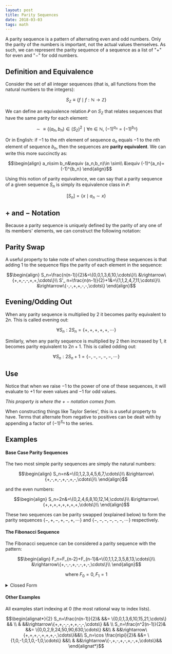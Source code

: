 ```yaml
---
layout: post
title: Parity Sequences
date: 2018-03-03
tags: math
---
```

<!-- Thought about this when we had to find Taylor series' for certain sinusoidal functions and the terms had hard to capture patterns of negative/even terms. It is possible to capture this via more sinusoidal functions but I wanted a polynomial answer. I don't think there is a polynomial answer for the general case, and the 2 examples below are the extent of my findings. -->

A parity sequence is a pattern of alternating even and odd numbers. Only the parity of the numbers is important, not the actual values themselves. As such, we can represent the parity sequence of a sequence as a list of "$+$" for even and "$-$" for odd numbers.

## Definition and Equivalence
Consider the set of all integer sequences (that is, all functions from the natural numbers to the integers):

$$S_\mathbb{Z}\equiv\{f\mid f:\mathbb{N}\to\mathbb{Z}\}$$

We can define an equivalence relation $Ꝑ$ on $S_\mathbb{Z}$ that relates sequences that have the same parity for each element:

$$\sim\equiv\{\left(a_n,b_n\right)\in (S_\mathbb{Z})^2\mid\forall n\in\mathbb{N},\ (-1)^{a_n}=(-1)^{b_n}\}$$

Or in English: if $-1$ to the $n$th element of sequence $a_n$ equals $-1$ to the $n$th element of sequence $b_n$, then the sequences are **parity equivalent**. We can write this more succinctly as:

$$\begin{align}
a_n\sim b_n&\equiv (a_n,b_n)\in \sim\\
&\equiv (-1)^{a_n}=(-1)^{b_n}
\end{align}$$

Using this notion of parity equivalence, we can say that a parity sequence of a given sequence $S_n$ is simply its equivalence class in $Ꝑ$:

$$[S_n]=\{x\mid a_n\sim x\}$$

## $+$ and $-$ Notation
Because a parity sequence is uniquely defined by the parity of any one of its members' elements, we can construct the following notation:

## Parity Swap
A useful property to take note of when constructing these sequences is that adding $1$ to the sequence flips the parity of each element in the sequence:

$$\begin{align}
S_n=\frac{n(n-1)}{2}&=\{0,0,1,3,6,10,\cdots\}\\
&\rightarrow\{+,+,-,-,+,+,\cdots\}\\
S'_ n=\frac{n(n-1)}{2}+1&=\{1,1,2,4,7,11,\cdots\}\\
&\rightarrow\{-,-,+,+,-,-,\cdots\}
\end{align}$$

## Evening/Odding Out
When any parity sequence is multiplied by $2$ it becomes parity equivalent to $2n$. This is called evening out:

$$\forall S_n:2S_n=\{+,+,+,+,+,\cdots\}$$

Similarly, when any parity sequence is multiplied by $2$ then increased by $1$, it becomes parity equivalent to $2n+1$. This is called odding out:

$$\forall S_n:2S_n+1=\{-,-,-,-,-,\cdots\}$$


## Use
Notice that when we raise $-1$ to the power of one of these sequences, it will evaluate to $+1$ for even values and $-1$ for odd values.

*This property is where the $+$ $-$ notation comes from.*

When constructing things like Taylor Series', this is a useful property to have. Terms that alternate from negative to positives can be dealt with by appending a factor of $(-1)^{S_n}$ to the series.

<!--more-->
## Examples
#### Base Case Parity Sequences
The two most simple parity sequences are simply the natural numbers:

$$\begin{align}
S_n=n&=\{0,1,2,3,4,5,6,7,\cdots\}\\
&\rightarrow\{+,-,+,-,+,-,+,-,\cdots\}\\
\end{align}$$

and the even numbers:

$$\begin{align}
S_n=2n&=\{0,2,4,6,8,10,12,14,\cdots\}\\
&\rightarrow\{+,+,+,+,+,+,+,+,\cdots\}\\
\end{align}$$

These two sequences can be parity swapped (explained below) to form the parity sequences $\{-,+,-,+,-,+,\cdots\}$ and $\{-,-,-,-,-,-,\cdots\}$ respectively.

#### The Fibonacci Sequence
The Fibonacci sequence can be considered a parity sequence with the pattern:

$$\begin{align}
F_n=F_{n-2}+F_{n-1}&=\{0,1,1,2,3,5,8,13,\cdots\}\\
&\rightarrow\{+,-,-,+,-,-,+,-,\cdots\}\\
\end{align}$$

$$\text{where } F_0=0, F_1 = 1$$

<details>
  <summary>Closed Form</summary>
  <p>

  $$\begin{align}
  F_n=\frac{\phi^n-\psi^n}{\sqrt 5}&=\{0,1,1,2,3,5,8,13,\cdots\}\\
  &\rightarrow\{+,-,-,+,-,-,+,-,\cdots\}\\
  \end{align}$$

  $$\begin{align*}
  \text{where } &\phi=\frac{1+\sqrt 5}{2} \text{ (the golden ratio)}\\
  &\psi=\frac{1-\sqrt 5}{2} \text{ (the conjugate golden ratio)}
  \end{align*}$$
  </p>
</details>

#### Other Examples
All examples start indexing at 0 (the most rational way to index lists).

$$\begin{alignat*}{2}
  S_n=\frac{n(n-1)}{2}& &&= \{0,0,1,3,6,10,15,21,\cdots\} && \\
  & &&\rightarrow\{+,+,-,-,+,+,-,-,\cdots\} && \\
  S_n=\frac{n^2(n-1)}{2}& &&= \{0,0,2,9,24,50,90,630,\cdots\} &&\\
  & &&\rightarrow\{+,+,+,-,+,+,+,-,\cdots\}&&\\
  S_n=\cos \frac{n\pi}{2}& &&= \{1,0,-1,0,1,0,-1,0,\cdots\} &&\\
  & &&\rightarrow\{-,+,-,+,-,+,-,+,\cdots\}&&
\end{alignat*}$$
